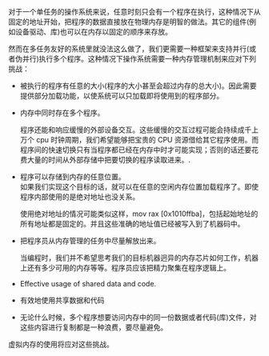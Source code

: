 对于一个单任务的操作系统来说，任意时刻只会有一个程序在执行，这种情况下从固定的地址开始，把程序的数据直接放在物理内存是明智的做法。其它的组件\(例如设备驱动、库\)也可以在内存以固定的顺序来存放。

然而在多任务友好的系统里就没法这么做了，我们更需要一种框架来支持并行\(或者伪并行\)执行多个程序。这种情况下操作系统需要一种内存管理机制来应对下列挑战：

* 被执行的程序有任意的大小\(程序的大小甚至会超过内存的总大小\)。因此需要提供部分加载功能，以使系统可以只加载即将使用到的程序部分。

* 内存中同时存在多个程序。

  程序还能和响应缓慢的外部设备交互。这些缓慢的交互过程可能会持续成千上万个 cpu 时钟周期，我们希望能够把宝贵的 CPU 资源借给其它程序使用。而程序间的快速切换只有当程序都已经在内存中时才可能实现；否则的话还要花费大量的时间从外部存储中把要切换的程序读取进来。.

* 程序可以存储到内存的任意位置。  
  如果我们实现这个目标的话，就可以在任意的空闲内存位置加载程序了。即使程序内部使用的是绝对地址也没关系。

  使用绝对地址的情况可能类似这样，mov rax \[0x1010ffba\]，包括起始地址的所有地址都是固定的。并且这些准确的地址值已经被写入到了机器码中。

* 把程序员从内存管理的任务中尽量解放出来。

  当编程时，我们并不希望思考我们的目标机器迥异的内存芯片如何工作，机器上还有多少可用的内存等等。程序员应该把精力聚集在程序逻辑上。

* Effective usage of shared data and code.

* 有效地使用共享数据和代码

* 无论什么时候，多个程序想要访问内存中的同一份数据或者代码\(库\)文件，对这些内容进行复制都是一种浪费，要尽量避免。

虚拟内存的使用将应对这些挑战。



